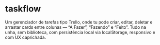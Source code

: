 # taskflow
Um gerenciador de tarefas tipo Trello, onde tu pode criar, editar, deletar e arrastar cards entre colunas — “A Fazer”, “Fazendo” e “Feito”. Tudo na unha, sem biblioteca, com persistência local via localStorage, responsivo e com UX caprichada.
